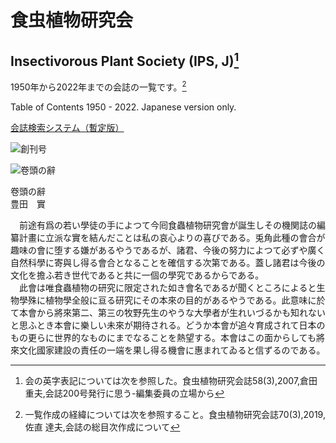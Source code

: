# 食虫植物研究会
## Insectivorous Plant Society (IPS, J)[^1]
[^1]: 会の英字表記については次を参照した。食虫植物研究会誌58(3),2007,倉田 重夫,会誌200号発行に思う-編集委員の立場から

1950年から2022年までの会誌の一覧です。[^2]
[^2]: 一覧作成の経緯については次を参照すること。食虫植物研究会誌70(3),2019,佐直 達夫,会誌の総目次作成について

Table of Contents 1950 - 2022. Japanese version only.

[会誌検索システム（暫定版）](https://tsajiki.github.io/ips-search/)

![創刊号](https://github.com/tsajiki/IPS-Japan/blob/master/Journals/001/DSC_3896.jpg)

![卷頭の辭](https://github.com/tsajiki/IPS-Japan/blob/master/Journals/001/DSC_3900.jpg)

卷頭の辭  
豊田　實  

　前途有爲の若い學徒の手によつて今囘食蟲植物研究會が誕生しその機関誌の編纂計畫に立派な實を結んだことは私の哀心よりの喜びである。兎角此種の會合が趣味の會に堕する嫌があるやうであるが、諸君、今後の努力によつて必ずや廣く自然科學に寄與し得る會合となることを確信する次第である。蓋し諸君は今後の文化を擔ふ若き世代であると共に一個の學究であるからである。  
　此會は唯食蟲植物の研究に限定された如き會名であるが聞くところによると生物學殊に植物學全般に亘る研究にその本來の目的があるやうである。此意味に於て本會から將來第二、第三の牧野先生のやうな大學者が生れいづるかも知れないと思ふとき本會に樂しい未來が期待される。どうか本會が追々育成されて日本のもの更らに世界的なものにまでなることを熱望する。本會はこの面からしても將來文化國家建設の責任の一端を果し得る機會に惠まれてゐると信ずるのである。
